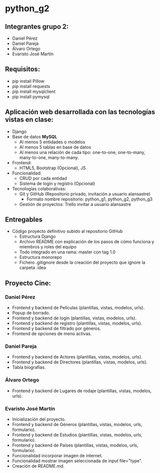 # python_g2

## Integrantes grupo 2:

- Daniel Pérez
- Daniel Pareja
- Álvaro Ortego
- Evaristo José Martín

## Requisitos:

- pip install Pillow
- pip install requests
- pip install mysqlclient
- pip install pymysql

## Aplicación web desarrollada con las tecnologías vistas en clase:

- Django
- Base de datos **MySQL**
    - Al menos 5 entidades o modelos
    - Al menos 5 tablas en base de datos
    - Al menos una relación de cada tipo: one-to-one, one-to-many, many-to-one, many-to-many.
- Frontend:
    - HTML5, Bootstrap (Opcional), JS
- Funcionalidad:
    - CRUD por cada entidad
    - Sistema de login y registro (Opcional)
- Tecnologías colaborativas:
    - Git y GitHub (Repositorio privado, invitación a usuario alansastre)
        - Formato nombre repositorio: python_g1, python_g2, python_g3
    - Gestión de proyectos: Trello invitar a usuario alansastre

## Entregables

- Código proyecto definitivo subido al repositorio GitHub
    - Estructura Django
    - Archivo README con explicación de los pasos de cómo funciona y miembros y roles del equipo
    - Todo integrado en una rama: master con tag 1.0
    - Estructura monorepo
    - Fichero .gitignore desde la creación del proyecto que ignore la carpeta .idea

## Proyecto Cine:

### Daniel Pérez

- Frontend y backend de Películas (plantillas, vistas, modelos, urls).
- Popup de borrado.
- Frontend y backend de login (plantillas, vistas, modelos, urls).
- Frontend y backend de registro (plantillas, vistas, modelos, urls).
- Frontend y backend de filtrado por géneros.
- Frontend de opciones de menú activas.

### Daniel Pareja

- Frontend y backend de Actores (plantillas, vistas, modelos, urls).
- Frontend y backend de Directores (plantillas, vistas, modelos, urls).
- Tabla biografías.

### Álvaro Ortego

- Frontend y backend de Lugares de rodaje (plantillas, vistas, modelos, urls).

### Evaristo José Martín

- Inicialización del proyecto.
- Frontend y backend de Géneros (plantillas, vistas, modelos, urls, formulario).
- Frontend y backend de Estudios (plantillas, vistas, modelos, urls, formulario).
- Frontend y backend de Países (plantillas, vistas, modelos, urls, formulario).
- Funcionalidad incorporar imagen de internet.
- Funcionalidad mostrar imagen seleccionada de input file="type".
- Creación de README.md.
